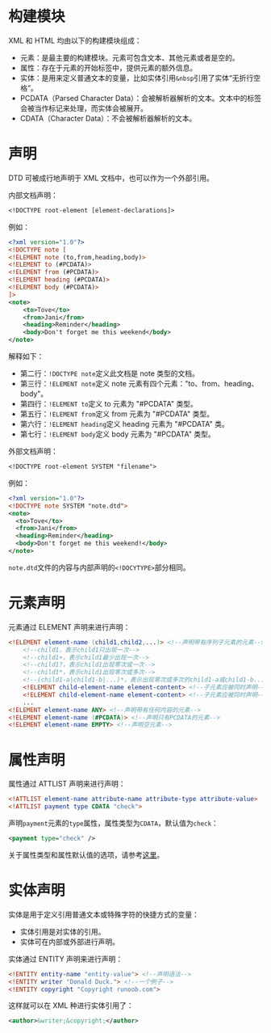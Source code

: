 # 构建模块

XML 和 HTML 均由以下的构建模块组成：
+ 元素：是最主要的构建模块。元素可包含文本、其他元素或者是空的。
+ 属性：存在于元素的开始标签中，提供元素的额外信息。
+ 实体：是用来定义普通文本的变量，比如实体引用`&nbsp`引用了实体“无折行空格”。
+ PCDATA（Parsed Character Data）：会被解析器解析的文本。文本中的标签会被当作标记来处理，而实体会被展开。
+ CDATA（Character Data）：不会被解析器解析的文本。

# 声明

DTD 可被成行地声明于 XML 文档中，也可以作为一个外部引用。

内部文档声明：
```dtd
<!DOCTYPE root-element [element-declarations]> 
```

例如：
```xml
<?xml version="1.0"?>
<!DOCTYPE note [
<!ELEMENT note (to,from,heading,body)>
<!ELEMENT to (#PCDATA)>
<!ELEMENT from (#PCDATA)>
<!ELEMENT heading (#PCDATA)>
<!ELEMENT body (#PCDATA)>
]>
<note>
	<to>Tove</to>
	<from>Jani</from>
	<heading>Reminder</heading>
	<body>Don't forget me this weekend</body>
</note> 
```

解释如下：
+ 第二行：`!DOCTYPE note`定义此文档是 note 类型的文档。
+ 第三行：`!ELEMENT note`定义 note 元素有四个元素："to、from、heading、body"。
+ 第四行：`!ELEMENT to`定义 to 元素为 "#PCDATA" 类型。
+ 第五行：`!ELEMENT from`定义 from 元素为 "#PCDATA" 类型。
+ 第六行：`!ELEMENT heading`定义 heading 元素为 "#PCDATA" 类。
+ 第七行：`!ELEMENT body`定义 body 元素为 "#PCDATA" 类型。

外部文档声明：
```dtd
<!DOCTYPE root-element SYSTEM "filename"> 
```

例如：
```xml
<?xml version="1.0"?>
<!DOCTYPE note SYSTEM "note.dtd">
<note>
  <to>Tove</to>
  <from>Jani</from>
  <heading>Reminder</heading>
  <body>Don't forget me this weekend!</body>
</note> 
```

`note.dtd`文件的内容与内部声明的`<!DOCYTYPE>`部分相同。

# 元素声明

元素通过 ELEMENT 声明来进行声明：
```dtd
<!ELEMENT element-name (child1,child2,...)> <!--声明带有序列子元素的元素-->
	<!--child1，表示child1只出现一次-->
	<!--child1+，表示child1最少出现一次-->
	<!--child1?，表示child1出现零次或一次-->
	<!--child1*，表示child1出现零次或多次-->
	<!--(child1-a|child1-b|...)*，表示出现零次或多次的child1-a或child1-b...-->
	<!ELEMENT child-element-name element-content> <!--子元素应被同时声明-->
	<!ELEMENT child-element-name element-content> <!--子元素应被同时声明-->
	...
<!ELEMENT element-name ANY> <!--声明带有任何内容的元素-->
<!ELEMENT element-name (#PCDATA)> <!--声明只有PCDATA的元素-->
<!ELEMENT element-name EMPTY> <!--声明空元素-->
```

# 属性声明

属性通过 ATTLIST 声明来进行声明：
```dtd
<!ATTLIST element-name attribute-name attribute-type attribute-value>
<!ATTLIST payment type CDATA "check">
```

声明`payment`元素的`type`属性，属性类型为`CDATA`，默认值为`check`：
```xml
<payment type="check" /> 
```

关于属性类型和属性默认值的选项，请参考[这里](http://www.runoob.com/dtd/dtd-attributes.html)。

# 实体声明

实体是用于定义引用普通文本或特殊字符的快捷方式的变量：
+ 实体引用是对实体的引用。
+ 实体可在内部或外部进行声明。

实体通过 ENTITY 声明来进行声明：
```dtd
<!ENTITY entity-name "entity-value"> <!--声明语法-->
<!ENTITY writer "Donald Duck."> <!--一个例子-->
<!ENTITY copyright "Copyright runoob.com">
```

这样就可以在 XML 种进行实体引用了：
```xml
<author>&writer;&copyright;</author> 
```